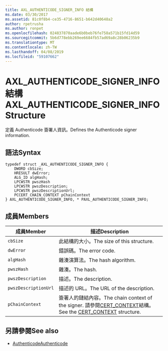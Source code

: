 ```yaml
---
title: AXL_AUTHENTICODE_SIGNER_INFO 結構
ms.date: 03/30/2017
ms.assetid: 81c0f8b4-ce35-4716-8651-b642d40648a2
author: rpetrusha
ms.author: ronpet
ms.openlocfilehash: 024837870aade6b0beb76fe758a571b15fd14d59
ms.sourcegitcommit: 5b6d778ebb269ee6684fb57ad69a8c28b06235b9
ms.translationtype: MT
ms.contentlocale: zh-TW
ms.lasthandoff: 04/08/2019
ms.locfileid: "59107662"
---
```

# <a name="axlauthenticodesignerinfo-structure"></a><span data-ttu-id="a02a8-102">AXL_AUTHENTICODE_SIGNER_INFO 結構</span><span class="sxs-lookup"><span data-stu-id="a02a8-102">AXL_AUTHENTICODE_SIGNER_INFO Structure</span></span>
<span data-ttu-id="a02a8-103">定義 Authenticode 簽署人資訊。</span><span class="sxs-lookup"><span data-stu-id="a02a8-103">Defines the Authenticode signer information.</span></span>  
  
## <a name="syntax"></a><span data-ttu-id="a02a8-104">語法</span><span class="sxs-lookup"><span data-stu-id="a02a8-104">Syntax</span></span>  
  
```  
typedef struct _AXL_AUTHENTICODE_SIGNER_INFO {  
    DWORD cbSize;  
    HRESULT dwError;  
    ALG_ID algHash;  
    LPCWSTR pwszHash  
    LPCWSTR pwszDescription;  
    LPCWSTR pwszDescriptionUrl;  
    PCCERT_CHAIN_CONTEXT pChainContext  
} AXL_AUTHENTICODE_SIGNER_INFO, * PAXL_AUTHENTICODE_SIGNER_INFO;  
```  
  
## <a name="members"></a><span data-ttu-id="a02a8-105">成員</span><span class="sxs-lookup"><span data-stu-id="a02a8-105">Members</span></span>  
  
|<span data-ttu-id="a02a8-106">成員</span><span class="sxs-lookup"><span data-stu-id="a02a8-106">Member</span></span>|<span data-ttu-id="a02a8-107">描述</span><span class="sxs-lookup"><span data-stu-id="a02a8-107">Description</span></span>|  
|------------|-----------------|  
|`cbSize`|<span data-ttu-id="a02a8-108">此結構的大小。</span><span class="sxs-lookup"><span data-stu-id="a02a8-108">The size of this structure.</span></span>|  
|`dwError`|<span data-ttu-id="a02a8-109">錯誤碼。</span><span class="sxs-lookup"><span data-stu-id="a02a8-109">The error code.</span></span>|  
|`algHash`|<span data-ttu-id="a02a8-110">雜湊演算法。</span><span class="sxs-lookup"><span data-stu-id="a02a8-110">The hash algorithm.</span></span>|  
|`pwszHash`|<span data-ttu-id="a02a8-111">雜湊。</span><span class="sxs-lookup"><span data-stu-id="a02a8-111">The hash.</span></span>|  
|`pwszDescription`|<span data-ttu-id="a02a8-112">描述。</span><span class="sxs-lookup"><span data-stu-id="a02a8-112">The description.</span></span>|  
|`pwszDescriptionUrl`|<span data-ttu-id="a02a8-113">描述的 URL。</span><span class="sxs-lookup"><span data-stu-id="a02a8-113">The URL of the description.</span></span>|  
|`pChainContext`|<span data-ttu-id="a02a8-114">簽署人的鏈結內容。</span><span class="sxs-lookup"><span data-stu-id="a02a8-114">The chain context of the signer.</span></span> <span data-ttu-id="a02a8-115">請參閱[CERT_CONTEXT](/windows/desktop/api/wincrypt/ns-wincrypt-_cert_context)結構。</span><span class="sxs-lookup"><span data-stu-id="a02a8-115">See the [CERT_CONTEXT](/windows/desktop/api/wincrypt/ns-wincrypt-_cert_context) structure.</span></span>|  
  
## <a name="see-also"></a><span data-ttu-id="a02a8-116">另請參閱</span><span class="sxs-lookup"><span data-stu-id="a02a8-116">See also</span></span>

- [<span data-ttu-id="a02a8-117">Authenticode</span><span class="sxs-lookup"><span data-stu-id="a02a8-117">Authenticode</span></span>](../../../../docs/framework/unmanaged-api/authenticode/index.md)
